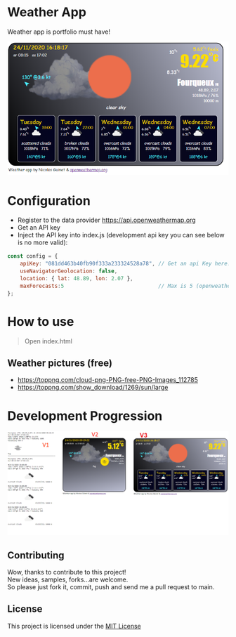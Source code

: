 # Weather App

Weather app is portfolio must have!

![app's screenshoot](assets/app.png)

# Configuration

- Register to the data provider [https://api.openweathermap.org ](https://api.openweathermap.org)
- Get an API key
- Inject the API key into index.js (development api key you can see below is no more valid):

```js
const config = {
	apiKey: "081dd463b40fb90f333a233324528a78", // Get an api Key here: https://api.openweathermap.org
	useNavigatorGeolocation: false,
	location: { lat: 48.89, lon: 2.07 },
	maxForecasts:5								// Max is 5 (openweathermap free plan) 
};
```

# How to use

>Open index.html

## Weather pictures (free)

- https://toppng.com/cloud-png-PNG-free-PNG-Images_112785
- https://toppng.com/show_download/1269/sun/large

# Development Progression

![app's screenshoot](assets/app_versions_progression.png)

## Contributing

Wow, thanks to contribute to this project!   
New ideas, samples, forks...are welcome.  
So please just fork it, commit, push and send me a pull request to main.  

## License

This project is licensed under the [MIT License](LICENSE)

